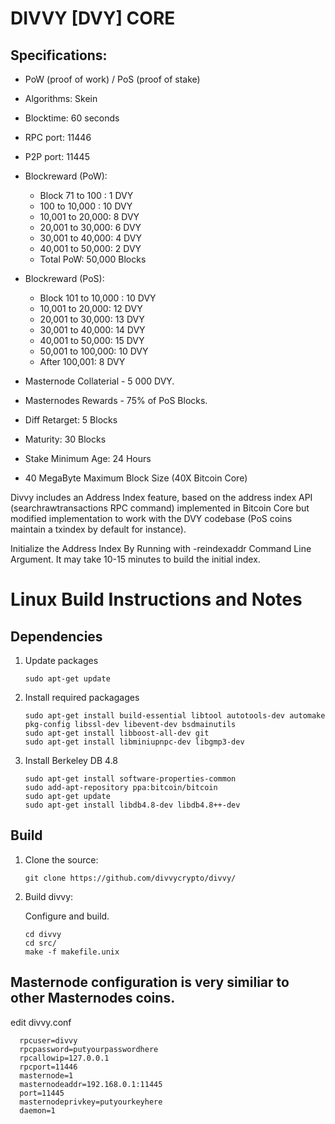 DIVVY [DVY] CORE
================================

Specifications:
--------------

* PoW (proof of work) / PoS (proof of stake)
* Algorithms: Skein
* Blocktime: 60 seconds
* RPC port: 11446
* P2P port: 11445
* Blockreward (PoW):
  * Block 71 to 100 : 1 DVY
  * 100 to 10,000 : 10 DVY
  * 10,001 to 20,000: 8 DVY
  * 20,001 to 30,000: 6 DVY
  * 30,001 to 40,000: 4 DVY
  * 40,001 to 50,000: 2 DVY
  * Total PoW: 50,000 Blocks

* Blockreward (PoS):
  * Block 101 to 10,000 : 10 DVY
  * 10,001 to 20,000: 12 DVY
  * 20,001 to 30,000: 13 DVY
  * 30,001 to 40,000: 14 DVY
  * 40,001 to 50,000: 15 DVY
  * 50,001 to 100,000: 10 DVY
  * After 100,001: 8 DVY  

* Masternode Collaterial - 5 000 DVY.
* Masternodes Rewards - 75% of PoS Blocks.
* Diff Retarget: 5 Blocks
* Maturity: 30 Blocks
* Stake Minimum Age: 24 Hours
* 40 MegaByte Maximum Block Size (40X Bitcoin Core)


Divvy includes an Address Index feature, based on the address index API (searchrawtransactions RPC command) implemented in Bitcoin Core but modified implementation to work with the DVY codebase (PoS coins maintain a txindex by default for instance).

Initialize the Address Index By Running with -reindexaddr Command Line Argument.  It may take 10-15 minutes to build the initial index.


Linux Build Instructions and Notes
==================================

Dependencies
----------------------
1.  Update packages

        sudo apt-get update

2.  Install required packagages

        sudo apt-get install build-essential libtool autotools-dev automake pkg-config libssl-dev libevent-dev bsdmainutils
        sudo apt-get install libboost-all-dev git
        sudo apt-get install libminiupnpc-dev libgmp3-dev

3.  Install Berkeley DB 4.8

        sudo apt-get install software-properties-common
        sudo add-apt-repository ppa:bitcoin/bitcoin
        sudo apt-get update
        sudo apt-get install libdb4.8-dev libdb4.8++-dev


Build
----------------------
1.  Clone the source:

        git clone https://github.com/divvycrypto/divvy/

2.  Build divvy:

    Configure and build.

        cd divvy
        cd src/
        make -f makefile.unix   



Masternode configuration is very similiar to other Masternodes coins.
----------------------

edit divvy.conf

      rpcuser=divvy
      rpcpassword=putyourpasswordhere
      rpcallowip=127.0.0.1
      rpcport=11446
      masternode=1
      masternodeaddr=192.168.0.1:11445
      port=11445
      masternodeprivkey=putyourkeyhere
      daemon=1

